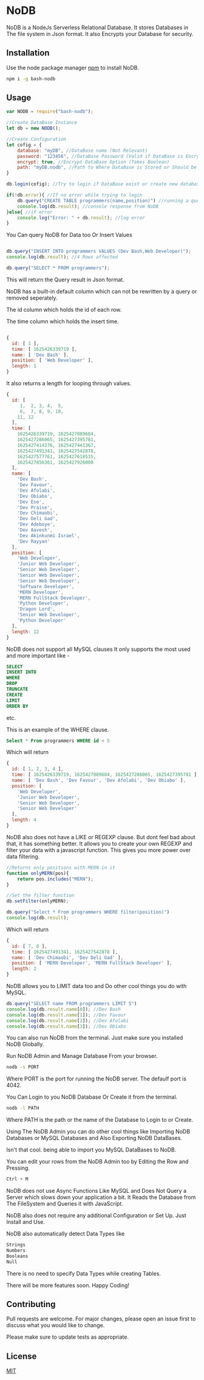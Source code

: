 # NoDB

NoDB is a NodeJs Serverless Relational Database.
It stores Databases in The file system in Json format.
It also Encrypts your Database for security.

## Installation

Use the node package manager [npm](https://npmjs.com) to install NoDB.

```bash
npm i -g bash-nodb
```

## Usage

```javascript
var NODB = require("bash-nodb");

//Create DataBase Instance
let db = new NODB();

//Create Configuration
let cofig = {
    database: "myDB", //DataBase name (Not Relevant)
    password: "123456", //DataBase Password (Valid if DataBase is Encrypted)
    encrypt: true, //Encrypt DataBase Option (Takes Boolean)
    path: "myDB.nodb", //Path to Where DataBase is Stored or Should be stored OR just DataBase name
}

db.login(cofig); //Try to login if DataBase exist or create new database

if(!db.error){ //If no error while trying to login
    db.query("CREATE TABLE programmers(name,position)") //running a query
    console.log(db.result); //console response from NoDB
}else{ //if error
    console.log("Error: " + db.result); //log error
}
```

You Can query NoDB for Data too Or Insert Values
```javascript

db.query("INSERT INTO programmers VALUES (Dev Bash,Web Developer)");
console.log(db.result); //4 Rows affected

```

```javascript
db.query("SELECT * FROM programmers");

```
This will return the Query result in Json format.

NoDB has a built-in default column which can not be rewritten by a query or removed seperately.

The id column which holds the id of each row.

The time column which holds the insert time.


```javascript

{
  id: [ 1 ],
  time: [ 1625426339719 ],
  name: [ 'Dev Bash' ],
  position: [ 'Web Developer' ],
  length: 1
}

```

It also returns a length for looping through values.

```javascript
{
  id: [
     1,  2, 3, 4,  5,
     6,  7, 8, 9, 10,
    11, 12
  ],
  time: [
    1625426339719, 1625427089684,
    1625427286065, 1625427395781,
    1625427414376, 1625427441367,
    1625427491341, 1625427542878,
    1625427577761, 1625427618535,
    1625427856361, 1625427926000
  ],
  name: [
    'Dev Bash',
    'Dev Favour',
    'Dev Afolabi',
    'Dev Obiabo',
    'Dev Ese',
    'Dev Praise',
    'Dev Chimaobi',
    'Dev Deli Gad',
    'Dev Adeboye',
    'Dev Aavesh',
    'Dev Akinkunmi Israel',
    'Dev Rayyan'
  ],
  position: [
    'Web Developer',
    'Junior Web Developer',
    'Senior Web Developer',
    'Senior Web Developer',
    'Senior Web Developer',
    'Software Developer',
    'MERN Developer',
    'MERN FullStack Developer',
    'Python Developer',
    'Dragon Lord',
    'Senior Web Developer',
    'Python Developer'
  ],
  length: 12
}
```

NoDB does not support all MySQL clauses
It only supports the most used and more important like -

```sql
SELECT
INSERT INTO
WHERE
DROP
TRUNCATE
CREATE
LIMIT
ORDER BY
```
etc.

This is an example of the WHERE clause.

```sql
Select * From programmers WHERE id < 5
```

Which will return
```javascript
{
  id: [ 1, 2, 3, 4 ],
  time: [ 1625426339719, 1625427089684, 1625427286065, 1625427395781 ],
  name: [ 'Dev Bash', 'Dev Favour', 'Dev Afolabi', 'Dev Obiabo' ],
  position: [
    'Web Developer',
    'Junior Web Developer',
    'Senior Web Developer',
    'Senior Web Developer'
  ],
  length: 4
}
```
NoDB also does not have a LIKE or REGEXP clause.
But dont feel bad about that, it has something better.
It allows you to create your own REGEXP and filter your data with a javascript function.
This gives you more power over data filtering.

```javascript
//Returns only positions with MERN in it
function onlyMERN(pos){
    return pos.includes("MERN");
}

//Set the filter function
db.setFilter(onlyMERN);

db.query("Select * From programmers WHERE filter(position)")
console.log(db.result);

```
Which will return
```javascript
{
  id: [ 7, 8 ],
  time: [ 1625427491341, 1625427542878 ],
  name: [ 'Dev Chimaobi', 'Dev Deli Gad' ],
  position: [ 'MERN Developer', 'MERN FullStack Developer' ],
  length: 2
}
```

NoDB allows you to LIMIT data too and Do other cool things you do with MySQL.

```javascript
db.query("SELECT name FROM programmers LIMIT 5") 
console.log(db.result.name[0]); //Dev Bash
console.log(db.result.name[1]); //Dev Favour
console.log(db.result.name[2]); //Dev Afolabi
console.log(db.result.name[3]); //Dev Obiabo
```
You can also run NoDB from the terminal.
Just make sure you installed NoDB Globally.

Run NoDB Admin and Manage Database From your browser.
```bash
nodb -s PORT
```
Where PORT is the port for running the NoDB server.
The defaulf port is 4042.

You Can Login to you NoDB Database Or Create it from the terminal.

```bash
nodb -l PATH
```

Where PATH is the path or the name of the Database to Login to or Create.

Using The NoDB Admin you can do other cool things like Importing NoDB Databases or MySQL Databases and Also Exporting NoDB DataBases.

Isn't that cool.
being able to import you MySQL DataBases to NoDB.

You can edit your rows from the NoDB Admin too by Editing the Row and Pressing.
```javascript
Ctrl + M
```
NoDB does not use Async Functions Like MySQL and Does Not Query a Server which slows down your application a bit.
It Reads the Database from The FileSystem and Queries it with JavaScript.

NoDB also does not require any additional Configuration or Set Up.
Just Install and Use.

NoDB also automatically detect Data Types like
```javascript
Strings
Numbers
Booleans
Null
```
There is no need to specify Data Types while creating Tables.

There will be more features soon.
Happy Coding!

## Contributing
Pull requests are welcome. For major changes, please open an issue first to discuss what you would like to change.

Please make sure to update tests as appropriate.

## License
[MIT](https://choosealicense.com/licenses/mit/)